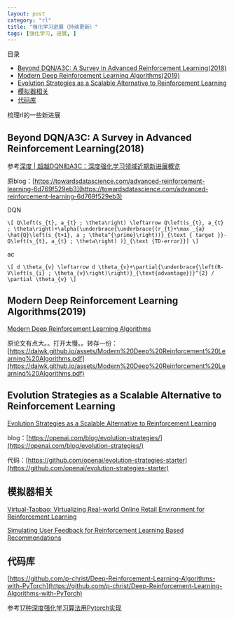 ```yaml
---
layout: post
category: "rl"
title: "强化学习进展（持续更新）"
tags: [强化学习, 进展, ]
---
```


目录

<!-- TOC -->

- [Beyond DQN/A3C: A Survey in Advanced Reinforcement Learning(2018)](#beyond-dqna3c-a-survey-in-advanced-reinforcement-learning2018)
- [Modern Deep Reinforcement Learning Algorithms(2019)](#modern-deep-reinforcement-learning-algorithms2019)
- [Evolution Strategies as a Scalable Alternative to Reinforcement Learning](#evolution-strategies-as-a-scalable-alternative-to-reinforcement-learning)
- [模拟器相关](#%e6%a8%a1%e6%8b%9f%e5%99%a8%e7%9b%b8%e5%85%b3)
- [代码库](#%e4%bb%a3%e7%a0%81%e5%ba%93)

<!-- /TOC -->

梳理rl的一些新进展

## Beyond DQN/A3C: A Survey in Advanced Reinforcement Learning(2018)

参考[深度 \| 超越DQN和A3C：深度强化学习领域近期新进展概览](https://mp.weixin.qq.com/s?__biz=MzA3MzI4MjgzMw==&mid=2650751210&idx=4&sn=a1d4c4c2b27a7f62a4edbd74f626f23c&chksm=871a8494b06d0d82e3dc22b8a591cde7449d845576bbbdecf98ad513a4326cfe9b34eb6272b4&mpshare=1&scene=1&srcid=050208JkhftrjXIfdxVcWRZi&pass_ticket=csFmp%2BqPqpbOEtBCr9byDm0vHyp83ccxf21EyZaHyV%2BoFQOLINXIlgzuTkVvCg24#rd)

原blog：[https://towardsdatascience.com/advanced-reinforcement-learning-6d769f529eb3](https://towardsdatascience.com/advanced-reinforcement-learning-6d769f529eb3)

DQN

`\[
Q\left(s_{t}, a_{t} ; \theta\right) \leftarrow Q\left(s_{t}, a_{t} ; \theta\right)+\alpha[\underbrace{\underbrace{(r_{t}+\max _{a} \hat{Q}\left(s_{t+1}, a ; \theta^{\prime}\right))}_{\text { target }}-Q\left(s_{t}, a_{t} ; \theta\right) )}_{\text {TD-error}}]
\]`

ac

`\[
d \theta_{v} \leftarrow d \theta_{v}+\partial{\underbrace{\left(R-V\left(s_{i} ; \theta_{v}\right)\right)}_{\text{advantage}}}^{2} / \partial \theta_{v}
\]`

## Modern Deep Reinforcement Learning Algorithms(2019)

[Modern Deep Reinforcement Learning Algorithms](https://arxiv.org/pdf/1906.10025v1.pdf)

原论文有点大。。打开太慢。。转存一份：[https://daiwk.github.io/assets/Modern%20Deep%20Reinforcement%20Learning%20Algorithms.pdf](https://daiwk.github.io/assets/Modern%20Deep%20Reinforcement%20Learning%20Algorithms.pdf)


## Evolution Strategies as a Scalable Alternative to Reinforcement Learning

[Evolution Strategies as a Scalable Alternative to Reinforcement Learning](https://arxiv.org/abs/1703.03864)

blog：[https://openai.com/blog/evolution-strategies/](https://openai.com/blog/evolution-strategies/)

代码：[https://github.com/openai/evolution-strategies-starter](https://github.com/openai/evolution-strategies-starter)


## 模拟器相关

[Virtual-Taobao: Virtualizing Real-world Online Retail Environment for Reinforcement Learning](https://arxiv.org/pdf/1805.10000.pdf)

[Simulating User Feedback for Reinforcement Learning Based Recommendations](https://arxiv.org/pdf/1906.11462.pdf)

## 代码库

[https://github.com/p-christ/Deep-Reinforcement-Learning-Algorithms-with-PyTorch](https://github.com/p-christ/Deep-Reinforcement-Learning-Algorithms-with-PyTorch)

参考[17种深度强化学习算法用Pytorch实现](https://mp.weixin.qq.com/s/BtNH2_s4l1Kcwe82y-oEkA)
